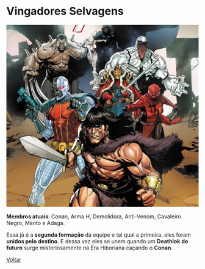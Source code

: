 # Vingadores Selvagens

![Vingadores Selvagens](/Images/todas-equipes-marvel-250422-4-1024x969.jpg "Vingadores Selvagens")

**Membros atuais**: Conan, Arma H, Demolidora, Anti-Venom, Cavaleiro Negro, Manto e Adaga.

Essa já é a **segunda formação** da equipe e tal qual a primeira, eles foram **unidos pelo destino**. E dessa vez eles se unem quando um **Deathlok do futuro** surge misteriosamente na Era Hiboriana caçando o **Conan**.

[Voltar](https://github.com/leonardovenan/git-heroes/blob/main/README.md)
